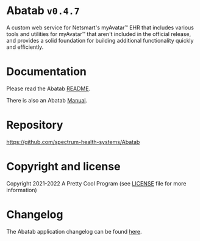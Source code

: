 ﻿# Abatab `v0.4.7`

A custom web service for Netsmart's myAvatar™ EHR that includes various tools and utilities for myAvatar™ that aren't included in the official release, and provides a solid foundation for building additional functionality quickly and efficiently.

# Documentation

Please read the Abatab [README][CURRENT-BRANCH-URL].

There is also an Abatab [Manual][MANUAL].

# Repository

https://github.com/spectrum-health-systems/Abatab

# Copyright and license

Copyright 2021-2022 A Pretty Cool Program (see [LICENSE][REPOSITORY-LICENSE-URL] file for more information)

# Changelog

The Abatab application changelog can be found [here][CHANGELOG].

<!-- REFERENCE LINKS -->

<!-- REPOSITORY LICENSE -->
[REPOSITORY-LICENSE-URL]: https://www.apache.org/licenses/LICENSE-2.0
[CURRENT-BRANCH-URL]: ../../README.md

<!-- DOCUMENTATION LINKS -->
[CHANGELOG]: ../../Documentation/CHANGELOG.md
[MANUAL]: ../../Documentation/Manual/Manual.md